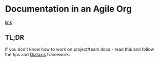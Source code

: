 # Documentation in an Agile Org

[link](http://www.tiernok.com/posts/2021/documentation-in-an-agile-org/)

## TL;DR

If you don't know how to work on project/team docs - read this and follow the tips and [Diataxis](https://diataxis.fr/) framework.

